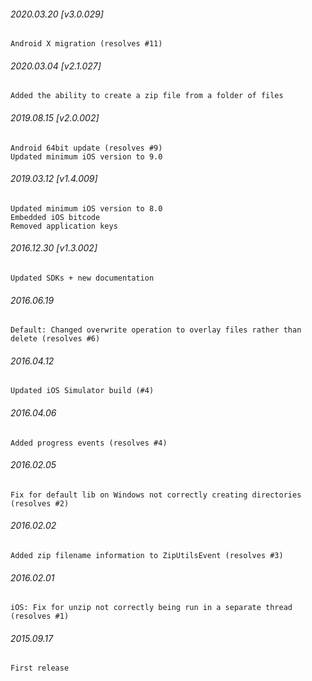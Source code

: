 

###### 2020.03.20 [v3.0.029]

```
Android X migration (resolves #11)
```


###### 2020.03.04 [v2.1.027]

```
Added the ability to create a zip file from a folder of files
```


###### 2019.08.15 [v2.0.002]

```
Android 64bit update (resolves #9)
Updated minimum iOS version to 9.0
```


###### 2019.03.12 [v1.4.009]

```
Updated minimum iOS version to 8.0
Embedded iOS bitcode
Removed application keys
```


###### 2016.12.30 [v1.3.002]

```
Updated SDKs + new documentation
```


######  2016.06.19

```
Default: Changed overwrite operation to overlay files rather than delete (resolves #6)
```


###### 2016.04.12

```
Updated iOS Simulator build (#4)
```


###### 2016.04.06

```
Added progress events (resolves #4)
```


###### 2016.02.05

```
Fix for default lib on Windows not correctly creating directories (resolves #2)
```


###### 2016.02.02

```
Added zip filename information to ZipUtilsEvent (resolves #3)
```


###### 2016.02.01

```
iOS: Fix for unzip not correctly being run in a separate thread (resolves #1)
```


###### 2015.09.17

```
First release
```

